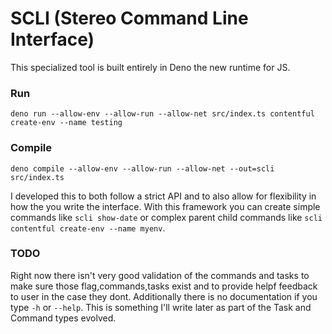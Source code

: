 # SCLI (Stereo Command Line Interface)

This specialized tool is built entirely in Deno the new runtime for JS. 

### Run

```
deno run --allow-env --allow-run --allow-net src/index.ts contentful create-env --name testing
```

### Compile

```
deno compile --allow-env --allow-run --allow-net --out=scli src/index.ts
```


I developed this to both follow a strict API and to also allow for flexibility in how the you write the interface.
With this framework you can create simple commands like `scli show-date` or complex parent child commands like `scli contentful create-env --name myenv`.


### TODO

Right now there isn't very good validation of the commands and tasks to make sure those flag,commands,tasks exist and to provide helpf feedback to user in the case they dont. Additionally there is no documentation if you type `-h` or `--help`. This is something I'll write later as part of the Task and Command types evolved. 